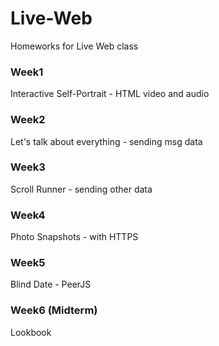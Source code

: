 # Live-Web
Homeworks for Live Web class

### Week1
Interactive Self-Portrait - HTML video and audio

### Week2
Let's talk about everything - sending msg data

### Week3
Scroll Runner - sending other data

### Week4
Photo Snapshots - with HTTPS

### Week5
Blind Date - PeerJS

### Week6 (Midterm)
Lookbook
